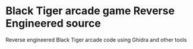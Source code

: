 # Black Tiger arcade game Reverse Engineered source
Reverse engineered Black Tiger arcade code using Ghidra and other tools
